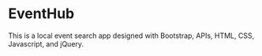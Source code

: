 # EventHub
This is a local event search app designed with Bootstrap, APIs, HTML, CSS, Javascript, and jQuery.
